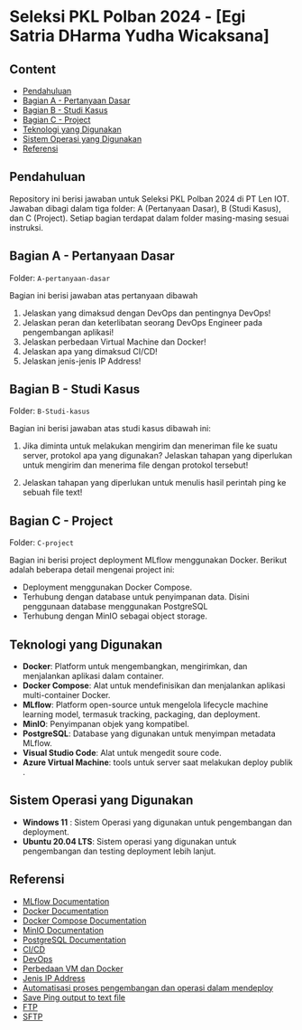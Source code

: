 # Seleksi PKL Polban 2024 - [Egi Satria DHarma Yudha Wicaksana]

## Content
- [Pendahuluan](#pendahuluan)
- [Bagian A - Pertanyaan Dasar](#bagian-a---pertanyaan-dasar)
- [Bagian B - Studi Kasus](#bagian-b---studi-kasus)
- [Bagian C - Project](#bagian-c---project)
- [Teknologi yang Digunakan](#teknologi-yang-digunakan)
- [Sistem Operasi yang Digunakan](#sistem-operasi-yang-digunakan)
- [Referensi](#referensi)

## Pendahuluan
Repository ini berisi jawaban untuk Seleksi PKL Polban 2024 di PT Len IOT. Jawaban dibagi dalam tiga folder: A (Pertanyaan Dasar), B (Studi Kasus), dan C (Project). Setiap bagian terdapat dalam folder masing-masing sesuai instruksi.

## Bagian A - Pertanyaan Dasar
Folder: `A-pertanyaan-dasar`

Bagian ini berisi jawaban atas pertanyaan dibawah

1. Jelaskan yang dimaksud dengan DevOps dan pentingnya DevOps!
2. Jelaskan peran dan keterlibatan seorang DevOps Engineer pada pengembangan aplikasi!
3. Jelaskan perbedaan Virtual Machine dan Docker!
4. Jelaskan apa yang dimaksud CI/CD!
5. Jelaskan jenis-jenis IP Address!


## Bagian B - Studi Kasus
Folder: `B-Studi-kasus`

Bagian ini berisi jawaban atas studi kasus dibawah ini:
1. Jika diminta untuk melakukan mengirim dan meneriman file ke suatu server, protokol apa yang digunakan? Jelaskan tahapan yang diperlukan untuk mengirim dan menerima file dengan protokol tersebut!

2. Jelaskan tahapan yang diperlukan untuk menulis hasil perintah ping ke sebuah file text!

## Bagian C - Project
Folder: `C-project`

Bagian ini berisi project deployment MLflow menggunakan Docker. Berikut adalah beberapa detail mengenai project ini:
- Deployment menggunakan Docker Compose.
- Terhubung dengan database untuk penyimpanan data. Disini penggunaan database menggunakan PostgreSQL
- Terhubung dengan MinIO sebagai object storage.

## Teknologi yang Digunakan
- **Docker**: Platform untuk mengembangkan, mengirimkan, dan menjalankan aplikasi dalam container.
- **Docker Compose**: Alat untuk mendefinisikan dan menjalankan aplikasi multi-container Docker.
- **MLflow**: Platform open-source untuk mengelola lifecycle machine learning model, termasuk tracking, packaging, dan deployment.
- **MinIO**: Penyimpanan objek yang kompatibel.
- **PostgreSQL**: Database yang digunakan untuk menyimpan metadata MLflow.
- **Visual Studio Code**: Alat untuk mengedit soure code.
- **Azure Virtual Machine**: tools untuk server saat melakukan deploy publik .

## Sistem Operasi yang Digunakan
- **Windows 11** : Sistem Operasi yang digunakan untuk pengembangan dan deployment.
- **Ubuntu 20.04 LTS**: Sistem operasi yang digunakan untuk pengembangan dan testing deployment lebih lanjut.

## Referensi
- [MLflow Documentation](https://mlflow.org/docs/latest/index.html)
- [Docker Documentation](https://docs.docker.com/)
- [Docker Compose Documentation](https://docs.docker.com/compose/)
- [MinIO Documentation](https://docs.min.io/)
- [PostgreSQL Documentation](https://www.postgresql.org/docs/)
- [CI/CD](https://www.dicoding.com/blog/apa-itu-ci-cd/)
- [DevOps](https://www.dicoding.com/blog/apa-itu-devops/)
- [Perbedaan VM dan Docker](https://aws.amazon.com/id/compare/the-difference-between-docker-vm/)
- [Jenis IP Address](https://www.hostinger.co.id/tutorial/apa-itu-ip-address)
- [Automatisasi proses pengembangan dan operasi dalam mendeploy](https://azuralabs.id/blog-programming/meningkatkan-efisiensi-pengembangan-dengan-automatisasi-dalam-siklus-devops)
- [Save Ping output to text file](https://stackoverflow.com/questions/40232851/save-ping-output-to-text-file)
- [FTP](https://www.geeksforgeeks.org/file-transfer-protocol-ftp/)
- [SFTP](https://www.ssh.com/academy/ssh/sftp-ssh-file-transfer-protocol)

